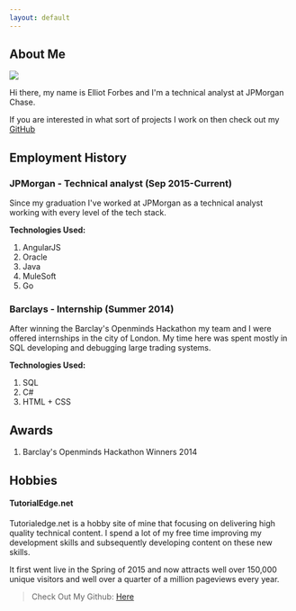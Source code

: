 ```yaml
---
layout: default
---
```


## About Me

<img class="profile-picture" src="https://avatars1.githubusercontent.com/u/3332224?v=3&s=460">

Hi there, my name is Elliot Forbes and I'm a technical analyst at JPMorgan Chase. 

If you are interested in what sort of projects I work on then check out my [GitHub](https://github.com/elliotforbes)

## Employment History

### JPMorgan - Technical analyst (Sep 2015-Current)

Since my graduation I've worked at JPMorgan as a technical analyst working with every level of the tech stack. 

**Technologies Used:**

1. AngularJS
2. Oracle
3. Java
4. MuleSoft
5. Go

### Barclays - Internship (Summer 2014)

After winning the Barclay's Openminds Hackathon my team and I were offered internships in the city of London. My time here was spent mostly in SQL developing and debugging large trading systems.

**Technologies Used:**

1. SQL
2. C#
3. HTML + CSS

## Awards

1. Barclay's Openminds Hackathon Winners 2014

## Hobbies

#### TutorialEdge.net

Tutorialedge.net is a hobby site of mine that focusing on delivering high quality technical content. I spend a lot of my free time improving my development skills and subsequently developing content on these new skills.

It first went live in the Spring of 2015 and now attracts well over 150,000 unique visitors and well over a quarter of a million pageviews every year. 

> Check Out My Github: [Here](https://github.com/elliotforbes)

